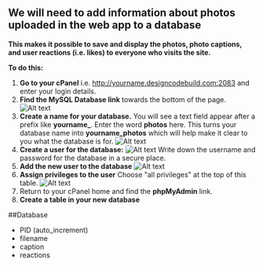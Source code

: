 ## We will need to add information about photos uploaded in the web app to a database

**This makes it possible to save and display the photos, photo captions, and user reactions (i.e. likes) to everyone who visits the site.**

**To do this:**

1. **Go to your cPanel** i.e. http://yourname.designcodebuild.com:2083 and enter your login details. 
2. **Find the MySQL Database link** towards the bottom of the page. 
![Alt text](http://designcodebuild.com/lessons/database/1.jpeg "MySQL Database Link")
3. **Create a name for your database.** You will see a text field appear after a prefix like **yourname_**. Enter the word **photos** here. This turns your database name into **yourname_photos** which will help make it clear to you what the database is for. 
![Alt text](http://designcodebuild.com/lessons/database/2.jpeg "Name and Create Your Database")
4. **Create a user for the database:** 
![Alt text](http://designcodebuild.com/lessons/database/3.jpeg "Create Database User")
Write down the username and password for the database in a secure place. 
5. **Add the new user to the database**
![Alt text](http://designcodebuild.com/lessons/database/4.jpeg "Add User to Database")
6. **Assign privileges to the user** Choose "all privileges" at the top of this table. 
![Alt text](http://designcodebuild.com/lessons/database/5.jpeg "Assign user privileges")
7. Return to your cPanel home and find the **phpMyAdmin** link. 
8. **Create a table in your new database**

##Database
- PID (auto_increment)
- filename 
- caption
- reactions
